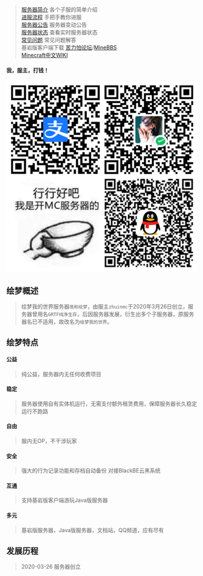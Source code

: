 > [服务器简介](/servers/) 各个子服的简单介绍  
> [进服流程](start) 手把手教你进服  
> [服务器公告](notice/2023) 服务器变动公告  
> [服务器状态](servers/motd) 查看实时服务器状态  
> [常见问题](FAQ) 常见问题解答  
> 基岩版客户端下载 [苦力怕论坛](http://mcapks.net/)/[MineBBS](https://mc.minebbs.com/#/)  
> [Minecraft中文WIKI](https://zh.minecraft.wiki/)

#### 我，服主，打钱！
![恰饭](imgs/恰饭.jpg ':size=50%')

## 绘梦概述
> 绘梦我的世界服务器`简称绘梦`，由服主`zhuinmc`于2020年3月26日创立，服务器曾用名`GRTF纯净生存`，后因服务器发展，衍生出多个子服务器，原服务器名已不适用，故改名为`绘梦我的世界`。

## 绘梦特点  

#### 公益
> 纯公益，服务器内无任何收费项目
#### 稳定
> 服务器使用自有实体机运行，无需支付额外租赁费用，保障服务器长久稳定运行不跑路
#### 自由
> 服内无OP，不干涉玩家
#### 安全
> 强大的行为记录功能和存档自动备份
> 对接BlackBE云黑系统
#### 互通
> 支持基岩版客户端游玩Java版服务器  
#### 多元
> 基岩版服务器，Java版服务器，文档站，QQ频道，应有尽有

## 发展历程
> 2020-03-26  服务器创立  
